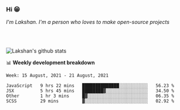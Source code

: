 ### Hi 😁

*I'm Lakshan. I'm a person who loves to make open-source projects*


<br/><br/>

![Lakshan's github stats](https://github-readme-stats.vercel.app/api?username=sandaruwan98&show_icons=true&theme=prussian )<br/>



📊 **Weekly development breakdown**
<!--START_SECTION:waka-->
```text
Week: 15 August, 2021 - 21 August, 2021

JavaScript   9 hrs 22 mins   ██████████████░░░░░░░░░░░   56.23 % 
JSX          5 hrs 45 mins   ████████▓░░░░░░░░░░░░░░░░   34.50 % 
Other        1 hr 3 mins     █▓░░░░░░░░░░░░░░░░░░░░░░░   06.35 % 
SCSS         29 mins         ▓░░░░░░░░░░░░░░░░░░░░░░░░   02.92 % 
```
<!--END_SECTION:waka-->

